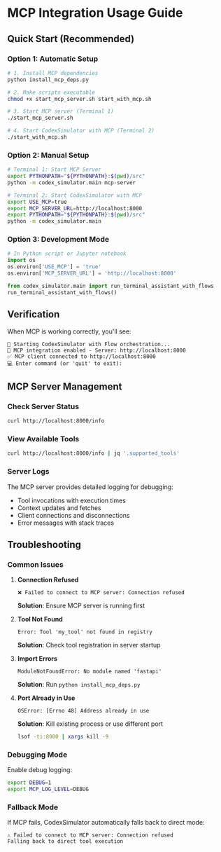 # MCP Integration Usage Guide

## Quick Start (Recommended)

### Option 1: Automatic Setup
```bash
# 1. Install MCP dependencies
python install_mcp_deps.py

# 2. Make scripts executable
chmod +x start_mcp_server.sh start_with_mcp.sh

# 3. Start MCP server (Terminal 1)
./start_mcp_server.sh

# 4. Start CodexSimulator with MCP (Terminal 2)
./start_with_mcp.sh
```

### Option 2: Manual Setup
```bash
# Terminal 1: Start MCP Server
export PYTHONPATH="${PYTHONPATH}:$(pwd)/src"
python -m codex_simulator.main mcp-server

# Terminal 2: Start CodexSimulator with MCP
export USE_MCP=true
export MCP_SERVER_URL=http://localhost:8000
export PYTHONPATH="${PYTHONPATH}:$(pwd)/src"
python -m codex_simulator.main
```

### Option 3: Development Mode
```python
# In Python script or Jupyter notebook
import os
os.environ['USE_MCP'] = 'true'
os.environ['MCP_SERVER_URL'] = 'http://localhost:8000'

from codex_simulator.main import run_terminal_assistant_with_flows
run_terminal_assistant_with_flows()
```

## Verification

When MCP is working correctly, you'll see:
```
🚀 Starting CodexSimulator with Flow orchestration...
🔗 MCP integration enabled - Server: http://localhost:8000
✅ MCP client connected to http://localhost:8000
💻 Enter command (or 'quit' to exit):
```

## MCP Server Management

### Check Server Status
```bash
curl http://localhost:8000/info
```

### View Available Tools
```bash
curl http://localhost:8000/info | jq '.supported_tools'
```

### Server Logs
The MCP server provides detailed logging for debugging:
- Tool invocations with execution times
- Context updates and fetches
- Client connections and disconnections
- Error messages with stack traces

## Troubleshooting

### Common Issues

1. **Connection Refused**
   ```
   ❌ Failed to connect to MCP server: Connection refused
   ```
   **Solution**: Ensure MCP server is running first

2. **Tool Not Found**
   ```
   Error: Tool 'my_tool' not found in registry
   ```
   **Solution**: Check tool registration in server startup

3. **Import Errors**
   ```
   ModuleNotFoundError: No module named 'fastapi'
   ```
   **Solution**: Run `python install_mcp_deps.py`

4. **Port Already in Use**
   ```
   OSError: [Errno 48] Address already in use
   ```
   **Solution**: Kill existing process or use different port
   ```bash
   lsof -ti:8000 | xargs kill -9
   ```

### Debugging Mode

Enable debug logging:
```bash
export DEBUG=1
export MCP_LOG_LEVEL=DEBUG
```

### Fallback Mode

If MCP fails, CodexSimulator automatically falls back to direct mode:
```
⚠️ Failed to connect to MCP server: Connection refused
Falling back to direct tool execution
```
